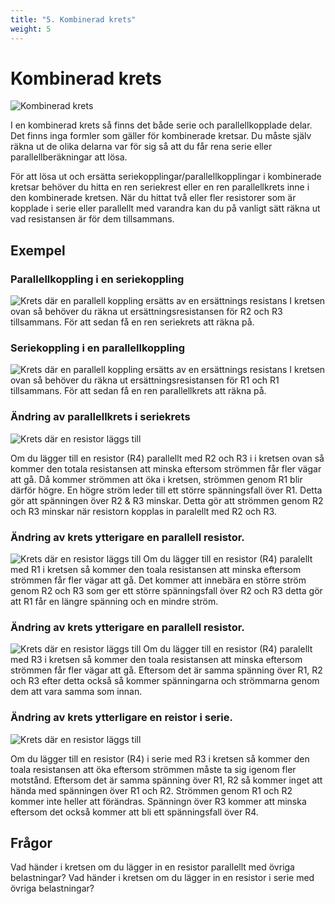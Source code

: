 ```yaml
---
title: "5. Kombinerad krets"
weight: 5
---
```

# Kombinerad krets

![Kombinerad krets](/kombinerad.png)

I en kombinerad krets så finns det både serie och parallellkopplade delar. Det finns inga formler som gäller för kombinerade kretsar. Du måste själv räkna ut de olika delarna var för sig så att du får rena serie eller parallellberäkningar att lösa.

För att lösa ut och ersätta seriekopplingar/parallellkopplingar i kombinerade kretsar behöver du hitta en ren seriekrest eller en ren parallellkrets inne i den kombinerade kretsen. När du hittat två eller fler resistorer som är kopplade i serie eller parallellt med varandra kan du på vanligt sätt räkna ut vad resistansen är för dem tillsammans.

## Exempel

### Parallellkoppling i en seriekoppling
![Krets där en parallell koppling ersätts av en ersättnings resistans](/kombinerad1.png)
I kretsen ovan så behöver du räkna ut ersättningsresistansen för R2 och R3 tillsammans. För att sedan få en ren seriekrets att räkna på.

### Seriekoppling i en parallellkoppling
![Krets där en parallell koppling ersätts av en ersättnings resistans](/kombinerad2.png)
I kretsen ovan så behöver du räkna ut ersättningsresistansen för R1 och R1 tillsammans. För att sedan få en ren parallellkrets att räkna på.

### Ändring av parallellkrets i seriekrets
![Krets där en resistor läggs till](/kombineradex1.png)

Om du lägger till en resistor (R4) parallellt med R2 och R3 i i kretsen ovan så kommer den totala resistansen att minska eftersom strömmen får fler vägar att gå.
Då kommer strömmen att öka i kretsen, strömmen genom R1 blir därför högre. En högre ström leder till ett större spänningsfall över R1. Detta gör att spänningen över R2 & R3 minskar. Detta gör att strömmen genom R2 och R3 minskar när resistorn kopplas in paralellt med R2 och R3.

### Ändring av krets ytterigare en parallell resistor.
![Krets där en resistor läggs till](/kombineradex2.png)
Om du lägger till en resistor (R4) paralellt med R1 i kretsen så kommer den toala resistansen att minska eftersom strömmen får fler vägar att gå. Det kommer att innebära en större ström genom R2 och R3 som ger ett större spänningsfall över R2 och R3 detta gör att R1 får en längre spänning och en mindre ström.

### Ändring av krets ytterigare en parallell resistor.
![Krets där en resistor läggs till](/kombineradex3.png)
Om du lägger till en resistor (R4) paralellt med R3 i kretsen så kommer den toala resistansen att minska eftersom strömmen får fler vägar att gå. Eftersom det är samma spänning över R1, R2 och R3 efter detta också så kommer spänningarna och strömmarna genom dem att vara samma som innan.

### Ändring av krets ytterligare en reistor i serie.
![Krets där en resistor läggs till](/kombineradex4.png)

Om du lägger till en resistor (R4) i serie med R3 i kretsen så kommer den toala resistansen att öka eftersom strömmen måste ta sig igenom fler motstånd. Eftersom det är samma spänning över R1, R2 så kommer inget att hända med spänningen över R1 och R2. Strömmen genom R1 och R2 kommer inte heller att förändras. Spänningn över R3 kommer att minska eftersom det också kommer att bli ett spänningsfall över R4.

## Frågor

Vad händer i kretsen om du lägger in en resistor parallellt med övriga belastningar?
Vad händer i kretsen om du lägger in en resistor i serie med övriga belastningar?

